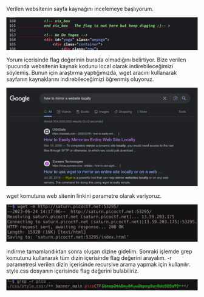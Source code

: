Verilen websitenin sayfa kaynağını incelemeye başlıyorum.

![](../../pics/Pasted%20image%2020230624140859.png)

Yorum içerisinde flag değerinin burada olmadığını belirtiyor. Bize verilen ipucunda websitenin kaynak kodunu local olarak indirebileceğimizi söylemiş. 
Bunun için araştırma yaptığımızda, wget aracını kullanarak sayfanın kaynaklarını indirebileceğimizi öğrenmiş oluyoruz.

![](../../pics/Pasted%20image%2020230624141557.png)

wget komutuna web sitenin linkini parametre olarak veriyoruz.

![](../../pics/Pasted%20image%2020230624141749.png)

indirme tamamlandıktan sonra oluşan dizine gidelim. Sonraki işlemde grep komutunu kullanarak tüm dizin içerisinde flag değerini arayalım. -r parametresi verilen dizin içerisinde recursive arama yapmak için kullanılır.
style.css dosyanın içerisinde flag değerini bulabiliriz.

![](../../pics/Pasted%20image%2020230624141937.png)